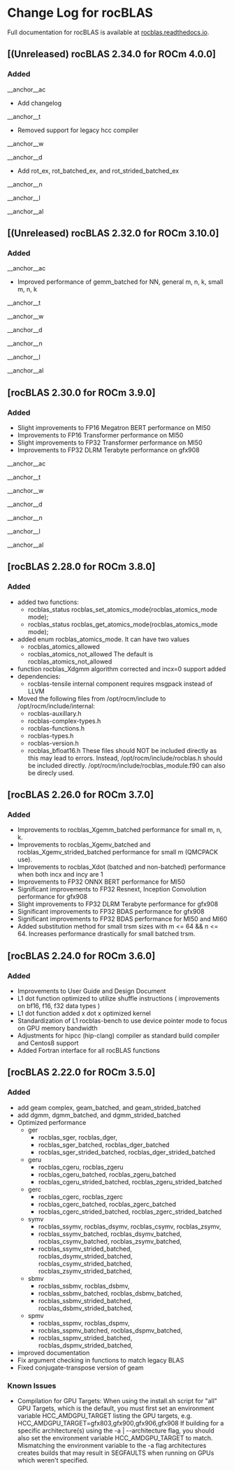 # Change Log for rocBLAS

Full documentation for rocBLAS is available at [rocblas.readthedocs.io](https://rocblas.readthedocs.io/en/latest/).

## [(Unreleased) rocBLAS 2.34.0 for ROCm 4.0.0]
### Added
__anchor__ac
- Add changelog

__anchor__t
- Removed support for legacy hcc compiler

__anchor__w

__anchor__d
- Add rot_ex, rot_batched_ex, and rot_strided_batched_ex

__anchor__n

__anchor__l

__anchor__al



## [(Unreleased) rocBLAS 2.32.0 for ROCm 3.10.0]
### Added
__anchor__ac
- Improved performance of gemm_batched for NN, general m, n, k, small m, n, k

__anchor__t

__anchor__w

__anchor__d

__anchor__n

__anchor__l

__anchor__al



## [rocBLAS 2.30.0 for ROCm 3.9.0]
### Added
- Slight improvements to FP16 Megatron BERT performance on MI50
- Improvements to FP16 Transformer performance on MI50
- Slight improvements to FP32 Transformer performance on MI50
- Improvements to FP32 DLRM Terabyte performance on gfx908

__anchor__ac

__anchor__t

__anchor__w

__anchor__d

__anchor__n

__anchor__l

__anchor__al


## [rocBLAS 2.28.0 for ROCm 3.8.0]
### Added
- added two functions:
  - rocblas_status rocblas_set_atomics_mode(rocblas_atomics_mode mode);
  - rocblas_status rocblas_get_atomics_mode(rocblas_atomics_mode mode);
- added enum rocblas_atomics_mode. It can have two values
  - rocblas_atomics_allowed
  - rocblas_atomics_not_allowed
  The default is rocblas_atomics_not_allowed
- function rocblas_Xdgmm algorithm corrected and incx=0 support added
- dependencies:
  - rocblas-tensile internal component requires msgpack instead of LLVM
- Moved the following files from /opt/rocm/include to /opt/rocm/include/internal:
  - rocblas-auxillary.h
  - rocblas-complex-types.h
  - rocblas-functions.h
  - rocblas-types.h
  - rocblas-version.h
  - rocblas_bfloat16.h
  These files should NOT be included directly as this may lead to errors. Instead, /opt/rocm/include/rocblas.h should be included directly. /opt/rocm/include/rocblas_module.f90 can also be direcly used.

## [rocBLAS 2.26.0 for ROCm 3.7.0]
### Added
- Improvements to rocblas_Xgemm_batched performance for small m, n, k.
- Improvements to rocblas_Xgemv_batched  and rocblas_Xgemv_strided_batched performance for small m (QMCPACK use).
- Improvements to rocblas_Xdot (batched and non-batched) performance when both incx and incy are 1
- Improvements to FP32 ONNX BERT performance for MI50
- Significant improvements to FP32 Resnext, Inception Convolution performance for gfx908
- Slight improvements to FP32 DLRM Terabyte performance for gfx908
- Significant improvements to FP32 BDAS performance for gfx908
- Significant improvements to FP32 BDAS performance for MI50 and MI60
- Added substitution method for small trsm sizes with m <= 64 && n <= 64. Increases performance drastically for small batched trsm.

## [rocBLAS 2.24.0 for ROCm 3.6.0]
### Added
- Improvements to User Guide and Design Document
- L1 dot function optimized to utilize shuffle instructions (  improvements on bf16, f16, f32 data types )
- L1 dot function added x dot x optimized kernel
- Standardization of L1 rocblas-bench to use device pointer mode to focus on GPU memory bandwidth
- Adjustments for hipcc (hip-clang) compiler as standard build compiler and Centos8 support
- Added Fortran interface for all rocBLAS functions

## [rocBLAS 2.22.0 for ROCm 3.5.0]
### Added
- add geam complex, geam_batched, and geam_strided_batched
- add dgmm, dgmm_batched, and dgmm_strided_batched
- Optimized performance
  - ger
    - rocblas_sger, rocblas_dger,
    - rocblas_sger_batched, rocblas_dger_batched
    - rocblas_sger_strided_batched, rocblas_dger_strided_batched
  - geru
    - rocblas_cgeru, rocblas_zgeru
    - rocblas_cgeru_batched, rocblas_zgeru_batched
    - rocblas_cgeru_strided_batched, rocblas_zgeru_strided_batched
  - gerc
    - rocblas_cgerc, rocblas_zgerc
    - rocblas_cgerc_batched, rocblas_zgerc_batched
    - rocblas_cgerc_strided_batched, rocblas_zgerc_strided_batched
  - symv
    - rocblas_ssymv, rocblas_dsymv, rocblas_csymv, rocblas_zsymv,
    - rocblas_ssymv_batched, rocblas_dsymv_batched, rocblas_csymv_batched, rocblas_zsymv_batched,
    - rocblas_ssymv_strided_batched, rocblas_dsymv_strided_batched, rocblas_csymv_strided_batched, rocblas_zsymv_strided_batched,
  - sbmv
    - rocblas_ssbmv, rocblas_dsbmv,
    - rocblas_ssbmv_batched, rocblas_dsbmv_batched,
    - rocblas_ssbmv_strided_batched, rocblas_dsbmv_strided_batched,
  - spmv
    - rocblas_sspmv, rocblas_dspmv,
    - rocblas_sspmv_batched, rocblas_dspmv_batched,
    - rocblas_sspmv_strided_batched, rocblas_dspmv_strided_batched,
- improved documentation
- Fix argument checking in functions to match legacy BLAS
- Fixed conjugate-transpose version of geam

### Known Issues
- Compilation for GPU Targets:
When using the install.sh script for "all" GPU Targets, which is the default, you must first set an environment variable HCC_AMDGPU_TARGET listing the GPU targets, e.g.  HCC_AMDGPU_TARGET=gfx803,gfx900,gfx906,gfx908
If building for a specific architecture(s) using the  -a | --architecture flag, you should also set the environment variable HCC_AMDGPU_TARGET to match.
Mismatching the environment variable to the -a flag architectures creates builds that may result in SEGFAULTS when running on GPUs which weren't specified.

